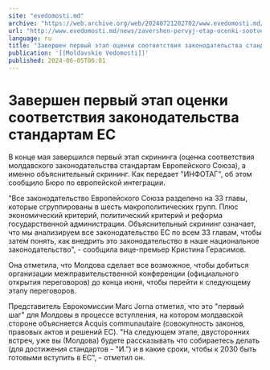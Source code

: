 ```yaml
---
site: "evedomosti.md"
archive: "https://web.archive.org/web/20240721202702/www.evedomosti.md/news/zavershen-pervyj-etap-ocenki-sootvetstviya-zakonodatelstva-s"
url: "http://www.evedomosti.md/news/zavershen-pervyj-etap-ocenki-sootvetstviya-zakonodatelstva-s"
language: ru
title: "Завершен первый этап оценки соответствия законодательства стандартам ЕС"
publication: '[[Moldavskie Vedomosti]]'
published: 2024-06-05T06:01
---
```


# Завершен первый этап оценки соответствия законодательства стандартам ЕС

В конце мая завершился первый этап скрининга (оценка соответствия молдавского законодательства стандартам Европейского Союза), а именно объяснительный скрининг. Как передает "ИНФОТАГ", об этом сообщило Бюро по европейской интеграции.

"Все законодательство Европейского Союза разделено на 33 главы, которые сгруппированы в шесть макрополитических групп. Плюс экономический критерий, политический критерий и реформа государственной администрации. Объяснительный скрининг означает, что мы анализируем все законодательство ЕС по всем 33 главам, чтобы затем понять, как внедрить это законодательство в наше национальное законодательство", - сообщила вице-премьер Кристина Герасимов.

Она отметила, что Молдова сделает все возможное, чтобы добиться организации межправительственной конференции (официального открытия переговоров) до конца июня, чтобы перейти к следующему этапу переговоров.

Представитель Еврокомиссии Marc Jorna отметил, что это "первый шаг" для Молдовы в процессе вступления, на котором молдавской стороне объясняется Acquis communautaire (совокупность законов, правовых актов и решений ЕС). "На следующем этапе, двусторонних встреч, уже вы (Молдова) будете рассказывать что собираетесь делать (для достижения стандартов - "И.") и в какие сроки, чтобы к 2030 быть готовыми вступить в ЕС", - отметил он.